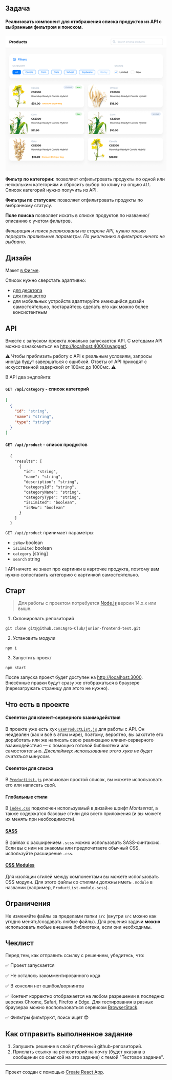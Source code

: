 ## Задача

#### Реализовать компонент для отображения списка продуктов из API с выбранным фильтром и поиском.

![](design.png)

**Фильтр по категории**: позволяет отфильтровать продукты по одной или нескольким категориям и сбросить выбор по клику на опцию `All`. Список категорий нужно получить из API.

**Фильтры по статусам**: позволяет отфильтровать продукты по выбранному статусу.

**Поле поиска** позволяет искать в списке продуктов по названию/описанию с учетом фильтров.

*Фильрация и поиск реализованы на стороне API, нужно только передать правильные параметры. По умолчанию в фильтрах ничего не выбрано*.

## Дизайн

Макет [в Фигме](https://www.figma.com/file/sOoPi2gOZvfqjOQHa9awMC/Agro.Club-Home-project-Junior-Dev). 

Список нужно сверстать адаптивно:
- [для десктопа](https://www.figma.com/file/sOoPi2gOZvfqjOQHa9awMC/Agro.Club-Home-project-Junior-Dev?node-id=5477%3A11) 
- [для планшетов](https://www.figma.com/file/sOoPi2gOZvfqjOQHa9awMC/Agro.Club-Home-project-Junior-Dev?node-id=5480%3A6814)
- для мобильных устройств адаптируйте имеющийся дизайн самостоятельно, постарайтесь сделать его как можно более консистентным

## API

Вместе с запуском проекта локально запускается API. С методами API можно ознакомиться на [http://localhost:4000/swagger/](http://localhost:4000/swagger/).

⚠️ Чтобы приблизить работу с API к реальным условиям, запросы иногда будут завершаться с ошибкой. Ответы от API приходят с искусственной задержкой от 100мс до 1000мс. ⚠️

В API два эндпойнта:
#### `GET /api/category` - список категорий
```json
[
  {
    "id": "string",
    "name": "string",
    "type": "string"
  }
]
```
#### `GET /api/product` - список продуктов
```json5
  {
    "results": [
      {
        "id": "string",
        "name": "string",
        "description": "string",
        "categoryId": "string",
        "categoryName": "string",
        "categoryType": "string", 
        "isLimited": "boolean",
        "isNew": "boolean"
      }
    ]
  }
```

`GET /api/product` принимает параметры:
- `isNew`  boolean 
- `isLimited`  boolean 
- `category`  [string] 
- `search` string

❕ API ничего не знает про картинки в карточке продукта, поэтому вам нужно сопоставить категорию с картинкой самостоятельно.

## Старт

> Для работы с проектом потребуется [Node.js](https://nodejs.org/en/) версии 14.x.x или выше.

1. Склонировать репозиторий 
```shell
git clone git@github.com:Agro-Club/junior-frontend-test.git
```
2. Установить модули
```shell
npm i
```
3. Запустить проект
```shell
npm start
```

После запуска проект будет доступен на [http://localhost:3000](http://localhost:3000). Внесённые правки будут сразу же отображаться в браузере (перезагружать страницу для этого не нужно).

## Что есть в проекте

#### Скелетон для клиент-серверного взаимодействия

В проекте уже есть хук  [`useProductList.js`](src/components/ProductList/useProductList.js) для работы с API. Он неидеален (как и всё в этом мире), поэтому, вероятно, вы захотите его доработать или же написать свою реализацию клиент-серверного взаимодействия — с помощью готовой библиотеки или самостоятельно. *Дисклеймер: использование этого хука не будет считаться минусом*.

#### Скелетон для списка

В [`ProductList.js`](src/components/ProductList/ProductList.js) реализован простой список, вы можете использовать его или написать свой.

#### Глобальные стили

В [`index.css`](src/index.css) подключен используемый в дизайне шрифт *Montserrat*, а также содержатся базовые стили для всего приложения (и вы можете их менять при необходимости).


#### [SASS](https://sass-lang.com/)

В файлах с расширением `.scss` можно использовать SASS-синтаксис. Если вы с ним не знакомы или предпочитаете обычный CSS, используйте расширение `.css`.

#### [CSS Modules](https://github.com/css-modules/css-modules)

Для изоляции стилей между компонентами вы можете использовать CSS модули. Для этого файлы со стилями должны иметь `.module` в названии  (например, `ProductList.module.scss`).

## Ограничения

Не изменяйте файлы за пределами папки `src` (внутри `src` можно как угодно менять/создавать любые файлы). Для решения задачи **можно** использовать любые внешние библиотеки, если они необходимы.

## Чеклист

Перед тем, как отправить ссылку с решением, убедитесь, что:

✅ Проект запускается

✅ Не осталось закомментированного кода

✅ В консоли нет ошибок/ворнингов

✅ Контент корректно отображается на любом разрешении в последних версиях Chrome, Safari, Firefox и Edge. Для тестирования в разных браузерах можно воспользоваться сервисом [BrowserStack](https://www.browserstack.com/).

✅ Фильтры фильтруют, поиск ищет 😎

## Как отправить выполненное задание

1. Запушить решение в свой публичный github-репозиторий.
2. Прислать ссылку на репозиторий на почту (будет указана в сообщении со ссылкой на это задание) c темой "Тестовое задание".

--------------------

Проект создан с помощью [Create React App](https://github.com/facebook/create-react-app).

